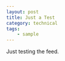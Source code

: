 ```yaml
---
layout: post
title: Just a Test
category: technical
tags:
    - sample
---
```

Just testing the feed.
